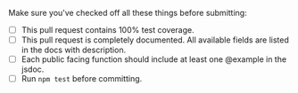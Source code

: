 Make sure you've checked off all these things before submitting:

- [ ] This pull request contains 100% test coverage.
- [ ] This pull request is completely documented. All available fields are listed in the docs with description.
- [ ] Each public facing function should include at least one @example in the jsdoc.
- [ ] Run `npm test` before committing.